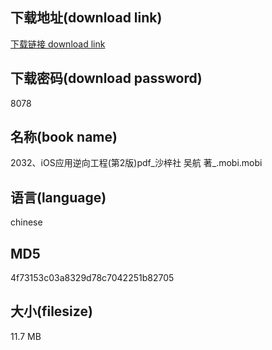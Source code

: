 ## 下载地址(download link)
[下载链接 download link](https://voluble-croquembouche-d321dc.netlify.app/?s=2032%E3%80%81iOS%E5%BA%94%E7%94%A8%E9%80%86%E5%90%91%E5%B7%A5%E7%A8%8B%28%E7%AC%AC2%E7%89%88%29pdf_%E6%B2%99%E6%A2%93%E7%A4%BE+%E5%90%B4%E8%88%AA+%E8%91%97_.mobi)

## 下载密码(download password)
8078

## 名称(book name)
2032、iOS应用逆向工程(第2版)pdf_沙梓社 吴航 著_.mobi.mobi

## 语言(language)
chinese

## MD5
4f73153c03a8329d78c7042251b82705

## 大小(filesize)
11.7 MB

